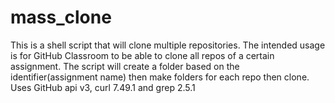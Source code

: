 # mass_clone
This is a shell script that will clone multiple repositories.  The intended usage is for GitHub Classroom to be able to clone all repos of a certain assignment.  The script will create a folder based on the identifier(assignment name) then make folders for each repo then clone.  Uses GitHub api v3, curl 7.49.1 and grep 2.5.1
